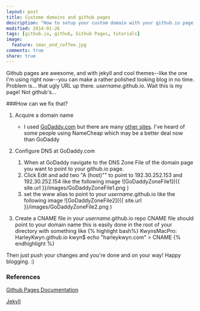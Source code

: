 ```yaml
---
layout: post
title: Custome domains and github pages
description: "How to setup your custom domain with your github.io page you've worked so hard on."
modified: 2014-01-26
tags: [github.io, github, Github Pages, tutorials]
image:
  feature: imac_and_coffee.jpg
comments: true
share: true
---
```


Github pages are awesome, and with jekyll and cool themes--like the one I'm using right now--you can make a rather polished looking blog in no time. Problem is... that ugly URL up there. _username_.github.io. Wait this is my page! Not github's...

###How can we fix that?

1. Acquire a domain name
   * I used [GoDaddy.com](http://www.godaddy.com/) but there are many [other sites](http://lifehacker.com/5683682/five-best-domain-name-registrars). I've heard of some people using NameCheap which may be a better deal now than GoDaddy
2. Configure DNS at GoDaddy.com
   1. When at GoDaddy navigate to the DNS Zone File of the domain page you want to point to your github.io page.
   2. Click Edit and add two "A (host)"" to point to 192.30.252.153 and 192.30.252.154 like the following image ![GoDaddyZoneFile1]({{ site.url }}/images/GoDaddyZoneFile1.png )
   3. set the www alias to point to your _username_.github.io like the following image ![GoDaddyZoneFile2]({{ site.url }}/images/GoDaddyZoneFile2.png )

3. Create a CNAME file in your _username_.github.io repo
   CNAME file should point to your domain name this is easily done in the root of your directory with something like 
   {% highlight bash%} KwynsMacPro: HarleyKwyn.github.io kwyn$ echo "harleykwyn.com" > CNAME
   {% endhighlight %}

Then just push your changes and you're done and on your way! Happy blogging. :)

### References

[Github Pages Documentation](http://pages.github.com/)

[Jekyll](http://jekyllrb.com/)